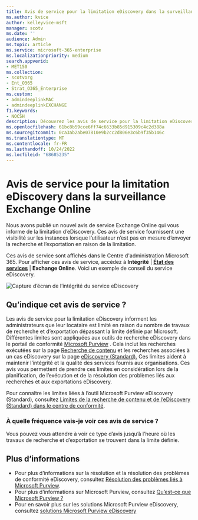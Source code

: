 ```yaml
---
title: Avis de service pour la limitation eDiscovery dans la surveillance Exchange Online
ms.author: kvice
author: kelleyvice-msft
manager: scotv
ms.date: ''
audience: Admin
ms.topic: article
ms.service: microsoft-365-enterprise
ms.localizationpriority: medium
search.appverid:
- MET150
ms.collection:
- scotvorg
- Ent_O365
- Strat_O365_Enterprise
ms.custom:
- admindeeplinkMAC
- admindeeplinkEXCHANGE
f1.keywords:
- NOCSH
description: Découvrez les avis de service pour la limitation eDiscovery dans Exchange Online surveillance.
ms.openlocfilehash: 61bc8b59cce6ff74c6633b85d915309c4c2d388a
ms.sourcegitcommit: 0ca3ab2abe07810e9b2cc2d806e3c6b9f35b146c
ms.translationtype: MT
ms.contentlocale: fr-FR
ms.lasthandoff: 10/24/2022
ms.locfileid: "68685235"
---
```

# <a name="service-advisories-for-ediscovery-throttling-in-exchange-online-monitoring"></a>Avis de service pour la limitation eDiscovery dans la surveillance Exchange Online

Nous avons publié un nouvel avis de service Exchange Online qui vous informe de la limitation d’eDiscovery. Ces avis de service fournissent une visibilité sur les instances lorsque l’utilisateur n’est pas en mesure d’envoyer la recherche et l’exportation en raison de la limitation.

Ces avis de service sont affichés dans le Centre d'administration Microsoft 365. Pour afficher ces avis de service, accédez à **Intégrité**  |  **[État des services](https://go.microsoft.com/fwlink/p/?linkid=842900)** |  **Exchange Online**. Voici un exemple de conseil du service eDiscovery.

![Capture d’écran de l’intégrité du service eDiscovery](../media/ediscovery-service-health.jpg)

## <a name="what-does-this-service-advisory-indicate"></a>Qu’indique cet avis de service ?

Les avis de service pour la limitation eDiscovery informent les administrateurs que leur locataire est limité en raison du nombre de travaux de recherche et d’exportation dépassant la limite définie par Microsoft. Différentes limites sont appliquées aux outils de recherche eDiscovery dans le portail de conformité [Microsoft Purview](/compliance/index.yml) . Cela inclut les recherches exécutées sur la page [Recherche de contenu](/compliance/search-for-content) et les recherches associées à un cas eDiscovery sur la page [eDiscovery (Standard).](/compliance/get-started-core-ediscovery) Ces limites aident à maintenir l’intégrité et la qualité des services fournis aux organisations. Ces avis vous permettent de prendre ces limites en considération lors de la planification, de l’exécution et de la résolution des problèmes liés aux recherches et aux exportations eDiscovery.

Pour connaître les limites liées à l’outil Microsoft Purview eDiscovery (Standard), consultez [Limites de la recherche de contenu et de l’eDiscovery (Standard) dans le centre de conformité](/compliance/limits-for-content-search?viewFallbackFrom=o365-worldwide%20for%20service%20limits).

### <a name="how-often-will-i-see-these-service-advisories"></a>À quelle fréquence vais-je voir ces avis de service ?

Vous pouvez vous attendre à voir ce type d’avis jusqu’à l’heure où les travaux de recherche et d’exportation se trouvent dans la limite définie.

## <a name="more-information"></a>Plus d’informations

- Pour plus d’informations sur la résolution et la résolution des problèmes de conformité eDiscovery, consultez [Résolution des problèmes liés à Microsoft Purview](/troubleshoot/microsoft-365-compliance-welcome).
- Pour plus d’informations sur Microsoft Purview, consultez [Qu’est-ce que Microsoft Purview ?](/purview/purview)
- Pour en savoir plus sur les solutions Microsoft Purview eDiscovery, consultez [solutions Microsoft Purview eDiscovery](/compliance/ediscovery)
